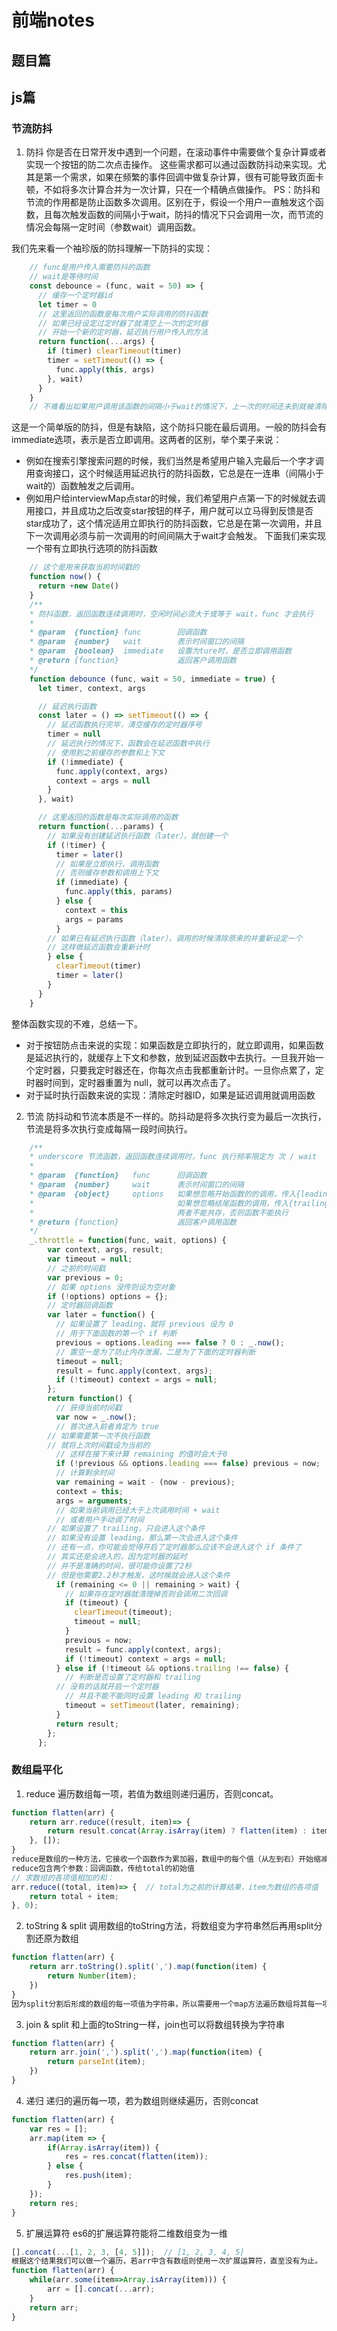 #   前端notes

##  题目篇

##  js篇
### 节流防抖
1.  防抖
  你是否在日常开发中遇到一个问题，在滚动事件中需要做个复杂计算或者实现一个按钮的防二次点击操作。
  这些需求都可以通过函数防抖动来实现。尤其是第一个需求，如果在频繁的事件回调中做复杂计算，很有可能导致页面卡顿，不如将多次计算合并为一次计算，只在一个精确点做操作。
  PS：防抖和节流的作用都是防止函数多次调用。区别在于，假设一个用户一直触发这个函数，且每次触发函数的间隔小于wait，防抖的情况下只会调用一次，而节流的 情况会每隔一定时间（参数wait）调用函数。

  我们先来看一个袖珍版的防抖理解一下防抖的实现：

```js
    // func是用户传入需要防抖的函数
    // wait是等待时间
    const debounce = (func, wait = 50) => {
      // 缓存一个定时器id
      let timer = 0
      // 这里返回的函数是每次用户实际调用的防抖函数
      // 如果已经设定过定时器了就清空上一次的定时器
      // 开始一个新的定时器，延迟执行用户传入的方法
      return function(...args) {
        if (timer) clearTimeout(timer)
        timer = setTimeout(() => {
          func.apply(this, args)
        }, wait)
      }
    }
    // 不难看出如果用户调用该函数的间隔小于wait的情况下，上一次的时间还未到就被清除了，并不会执行函数
```
  这是一个简单版的防抖，但是有缺陷，这个防抖只能在最后调用。一般的防抖会有immediate选项，表示是否立即调用。这两者的区别，举个栗子来说：
- 例如在搜索引擎搜索问题的时候，我们当然是希望用户输入完最后一个字才调用查询接口，这个时候适用延迟执行的防抖函数，它总是在一连串（间隔小于wait的）函数触发之后调用。
- 例如用户给interviewMap点star的时候，我们希望用户点第一下的时候就去调用接口，并且成功之后改变star按钮的样子，用户就可以立马得到反馈是否star成功了，这个情况适用立即执行的防抖函数，它总是在第一次调用，并且下一次调用必须与前一次调用的时间间隔大于wait才会触发。
  下面我们来实现一个带有立即执行选项的防抖函数
```js
    // 这个是用来获取当前时间戳的
    function now() {
      return +new Date()
    }
    /**
    * 防抖函数，返回函数连续调用时，空闲时间必须大于或等于 wait，func 才会执行
    *
    * @param  {function} func        回调函数
    * @param  {number}   wait        表示时间窗口的间隔
    * @param  {boolean}  immediate   设置为ture时，是否立即调用函数
    * @return {function}             返回客户调用函数
    */
    function debounce (func, wait = 50, immediate = true) {
      let timer, context, args

      // 延迟执行函数
      const later = () => setTimeout(() => {
        // 延迟函数执行完毕，清空缓存的定时器序号
        timer = null
        // 延迟执行的情况下，函数会在延迟函数中执行
        // 使用到之前缓存的参数和上下文
        if (!immediate) {
          func.apply(context, args)
          context = args = null
        }
      }, wait)

      // 这里返回的函数是每次实际调用的函数
      return function(...params) {
        // 如果没有创建延迟执行函数（later），就创建一个
        if (!timer) {
          timer = later()
          // 如果是立即执行，调用函数
          // 否则缓存参数和调用上下文
          if (immediate) {
            func.apply(this, params)
          } else {
            context = this
            args = params
          }
        // 如果已有延迟执行函数（later），调用的时候清除原来的并重新设定一个
        // 这样做延迟函数会重新计时
        } else {
          clearTimeout(timer)
          timer = later()
        }
      }
    }
```
  整体函数实现的不难，总结一下。
- 对于按钮防点击来说的实现：如果函数是立即执行的，就立即调用，如果函数是延迟执行的，就缓存上下文和参数，放到延迟函数中去执行。一旦我开始一个定时器，只要我定时器还在，你每次点击我都重新计时。一旦你点累了，定时器时间到，定时器重置为 null，就可以再次点击了。
- 对于延时执行函数来说的实现：清除定时器ID，如果是延迟调用就调用函数

2. 节流
  防抖动和节流本质是不一样的。防抖动是将多次执行变为最后一次执行，节流是将多次执行变成每隔一段时间执行。
```js
    /**
    * underscore 节流函数，返回函数连续调用时，func 执行频率限定为 次 / wait
    *
    * @param  {function}   func      回调函数
    * @param  {number}     wait      表示时间窗口的间隔
    * @param  {object}     options   如果想忽略开始函数的的调用，传入{leading: false}。
    *                                如果想忽略结尾函数的调用，传入{trailing: false}
    *                                两者不能共存，否则函数不能执行
    * @return {function}             返回客户调用函数
    */
    _.throttle = function(func, wait, options) {
        var context, args, result;
        var timeout = null;
        // 之前的时间戳
        var previous = 0;
        // 如果 options 没传则设为空对象
        if (!options) options = {};
        // 定时器回调函数
        var later = function() {
          // 如果设置了 leading，就将 previous 设为 0
          // 用于下面函数的第一个 if 判断
          previous = options.leading === false ? 0 : _.now();
          // 置空一是为了防止内存泄漏，二是为了下面的定时器判断
          timeout = null;
          result = func.apply(context, args);
          if (!timeout) context = args = null;
        };
        return function() {
          // 获得当前时间戳
          var now = _.now();
          // 首次进入前者肯定为 true
        // 如果需要第一次不执行函数
        // 就将上次时间戳设为当前的
          // 这样在接下来计算 remaining 的值时会大于0
          if (!previous && options.leading === false) previous = now;
          // 计算剩余时间
          var remaining = wait - (now - previous);
          context = this;
          args = arguments;
          // 如果当前调用已经大于上次调用时间 + wait
          // 或者用户手动调了时间
        // 如果设置了 trailing，只会进入这个条件
        // 如果没有设置 leading，那么第一次会进入这个条件
        // 还有一点，你可能会觉得开启了定时器那么应该不会进入这个 if 条件了
        // 其实还是会进入的，因为定时器的延时
        // 并不是准确的时间，很可能你设置了2秒
        // 但是他需要2.2秒才触发，这时候就会进入这个条件
          if (remaining <= 0 || remaining > wait) {
            // 如果存在定时器就清理掉否则会调用二次回调
            if (timeout) {
              clearTimeout(timeout);
              timeout = null;
            }
            previous = now;
            result = func.apply(context, args);
            if (!timeout) context = args = null;
          } else if (!timeout && options.trailing !== false) {
            // 判断是否设置了定时器和 trailing
          // 没有的话就开启一个定时器
            // 并且不能不能同时设置 leading 和 trailing
            timeout = setTimeout(later, remaining);
          }
          return result;
        };
      };
```
### 数组扁平化

1. reduce
遍历数组每一项，若值为数组则递归遍历，否则concat。
```js
function flatten(arr) {  
    return arr.reduce((result, item)=> {
        return result.concat(Array.isArray(item) ? flatten(item) : item);
    }, []);
}
reduce是数组的一种方法，它接收一个函数作为累加器，数组中的每个值（从左到右）开始缩减，最终计算为一个值。
reduce包含两个参数：回调函数，传给total的初始值
// 求数组的各项值相加的和： 
arr.reduce((total, item)=> {  // total为之前的计算结果，item为数组的各项值
    return total + item;
}, 0);
```
2. toString & split
调用数组的toString方法，将数组变为字符串然后再用split分割还原为数组
```js
function flatten(arr) {
    return arr.toString().split(',').map(function(item) {
        return Number(item);
    })
} 
因为split分割后形成的数组的每一项值为字符串，所以需要用一个map方法遍历数组将其每一项转换为数值型
```
3. join & split
和上面的toString一样，join也可以将数组转换为字符串
```js
function flatten(arr) {
    return arr.join(',').split(',').map(function(item) {
        return parseInt(item);
    })
}
```
4. 递归
递归的遍历每一项，若为数组则继续遍历，否则concat
```js
function flatten(arr) {
    var res = [];
    arr.map(item => {
        if(Array.isArray(item)) {
            res = res.concat(flatten(item));
        } else {
            res.push(item);
        }
    });
    return res;
}
```
5. 扩展运算符
es6的扩展运算符能将二维数组变为一维
```js
[].concat(...[1, 2, 3, [4, 5]]);  // [1, 2, 3, 4, 5]
根据这个结果我们可以做一个遍历，若arr中含有数组则使用一次扩展运算符，直至没有为止。
function flatten(arr) {
    while(arr.some(item=>Array.isArray(item))) {
        arr = [].concat(...arr);
    }
    return arr;
}
```